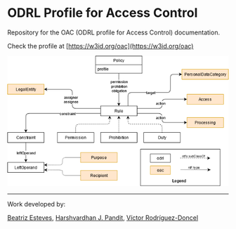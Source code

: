 # ODRL Profile for Access Control

Repository for the OAC (ODRL profile for Access Control) documentation.

Check the profile at [https://w3id.org/oac](https://w3id.org/oac)

![ODRL Profile for Access Control](oac%20diagram.png "ODRL Profile for Access Control")

-----------------------
Work developed by:

[Beatriz Esteves](beatriz.gesteves@upm.es),
[Harshvardhan J. Pandit](pandith@tcd.ie),
[Víctor Rodríguez-Doncel](vrodriguez@fi.upm.es)
